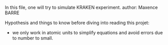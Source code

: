 In this file, one will try to simulate KRAKEN experiment.
author: Maxence BARRE

Hypothesis and things to know before diving into reading this projet:
- we only work in atomic units to simplify equations and avoid errors due to number to small.